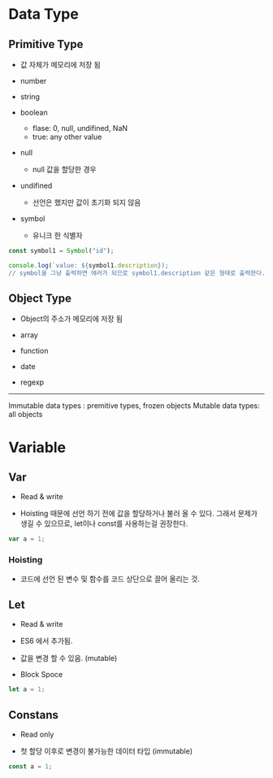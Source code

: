 # Data Type

## Primitive Type

- 값 자체가 메모리에 저장 됨

- number
- string
- boolean
  - flase: 0, null, undifined, NaN
  - true: any other value
- null
  - null 값을 할당한 경우
- undifined
  - 선언은 했지만 값이 초기화 되지 않음
- symbol
  - 유니크 한 식별자

```javascript
const symbol1 = Symbol("id");

console.log(`value: ${symbol1.description});
// symbol을 그냥 출력하면 에러가 되므로 symbol1.description 같은 형태로 출력한다.
```

## Object Type

- Object의 주소가 메모리에 저장 됨

- array
- function
- date
- regexp

---

Immutable data types : premitive types, frozen objects
Mutable data types: all objects

# Variable

## Var

- Read & write

- Hoisting 때문에 선언 하기 전에 값을 할당하거나 불러 올 수 있다. 그래서 문제가 생길 수 있으므로, let이나 const를 사용하는걸 권장한다.

```javascript
var a = 1;
```

### Hoisting

- 코드에 선언 된 변수 및 함수를 코드 상단으로 끌어 올리는 것.

## Let

- Read & write

- ES6 에서 추가됨.
- 값을 변경 할 수 있음. (mutable)
- Block Spoce

```javascript
let a = 1;
```

## Constans

- Read only

- 첫 할당 이후로 변경이 불가능한 데이터 타입 (immutable)

```javascript
const a = 1;
```

